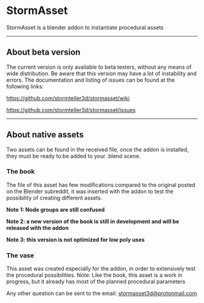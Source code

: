 # StormAsset

StormAsset is a blender addon to instantiate procedural assets

--------------------


## About beta version

The current version is only available to beta testers, without any means of wide distribution.
Be aware that this version may have a lot of instability and errors.
The documentation and listing of issues can be found at the following links:

https://github.com/stormteller3d/stormasset/wiki

https://github.com/stormteller3d/stormasset/issues

--------------------

## About native assets

Two assets can be found in the received file, once the addon is installed, they must be ready to be added to your .blend scene.

### The book 

The file of this asset has few modifications compared to the original posted on the Blender subreddit, it was inserted with the addon to test the possibility of creating different assets.

**Note 1: Node groups are still confused**

**Note 2: a new version of the book is still in development and will be released with the addon**

**Note 3: this version is not optimized for low poly uses**

### The vase

This asset was created especially for the addon, in order to extensively test the procedural possibilities.
Note: Like the book, this asset is a work in progress, but it already has most of the planned procedural parameters

Any other question can be sent to the email:
stormasset3d@protonmail.com
